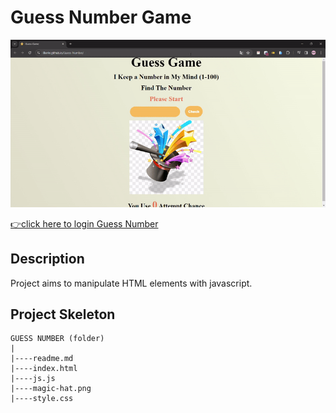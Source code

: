 <h1>Guess Number Game</h1>

![Guess-Number-gif](./GuessGame-GoogleChrome2024-03-0418-05-31-ezgif.com-video-to-gif-converter.gif)

[👉click here to login Guess Number](https://ilkerkr.github.io/Guess-Number/)

<h2> Description</h2>

<p>
Project aims to manipulate HTML elements with javascript.
</P>

<h2>Project Skeleton</h2>

```
GUESS NUMBER (folder)
|
|----readme.md                  
|----index.html            
|----js.js 
|----magic-hat.png
|----style.css
```
